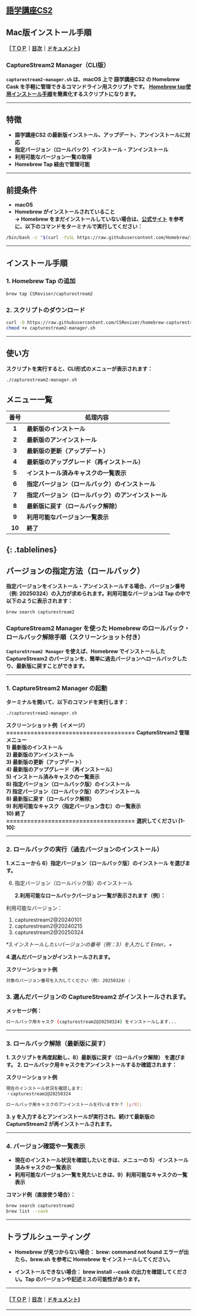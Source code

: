 ## [語学講座CS2](https://csreviser.github.io/CaptureStream2/) 
## Mac版インストール手順
#### ［[ＴＯＰ](./)**｜**[目次](./#目次)**｜**[ドキュメント](./#ドキュメント-1)]


### CaptureStream2 Manager（CLI版）

**`capturestream2-manager.sh` は、macOS 上で 語学講座CS2 の Homebrew Cask を手軽に管理できるコマンドライン用スクリプトです。**
**[Homebrew tap使用インストール手順](./install_mac_homebrew)を簡素化するスクリプトになります。**

---

## 特徴

- **語学講座CS2 の最新版インストール、アップデート、アンインストールに対応**
- **指定バージョン（ロールバック）インストール・アンインストール**
- **利用可能なバージョン一覧の取得**
- **Homebrew Tap 経由で管理可能**

---

## 前提条件

- **macOS**
- **Homebrew がインストールされていること**  
  **→ Homebrew をまだインストールしていない場合は、[公式サイト](https://brew.sh/ja/) を参考に、以下のコマンドをターミナルで実行してください：**

```bash
/bin/bash -c "$(curl -fsSL https://raw.githubusercontent.com/Homebrew/install/HEAD/install.sh)"
```
---

## インストール手順

### 1. Homebrew Tap の追加

```bash
brew tap CSReviser/capturestream2
```

### 2. スクリプトのダウンロード
```bash
curl -O https://raw.githubusercontent.com/CSReviser/homebrew-capturestream2/main/capturestream2-manager.sh
chmod +x capturestream2-manager.sh
```

---

## 使い方

**スクリプトを実行すると、CLI形式のメニューが表示されます：**
```bash
./capturestream2-manager.sh
```

## メニュー一覧
<style>
.tablelines table, .tablelines td, .tablelines th {
        border: 1px solid black;
        }
</style>
| 番号 | 処理内容                                                   |
|:-----:|------------------------------------------------------------|
| **1**    | **最新版のインストール**                                       |
| **2**    | **最新版のアンインストール**                                   |
| **3**    | **最新版の更新（アップデート）**                               |
| **4**    | **最新版のアップグレード（再インストール）**                   |
| **5**    | **インストール済みキャスクの一覧表示**                         |
| **6**    | **指定バージョン（ロールバック）のインストール**               |
| **7**    | **指定バージョン（ロールバック）のアンインストール**           |
| **8**    | **最新版に戻す（ロールバック解除）**                           |
| **9**    | **利用可能なバージョン一覧表示**                               |
| **10**   | **終了**                                                       |
{: .tablelines}
---

## バージョンの指定方法（ロールバック）

**指定バージョンをインストール・アンインストールする場合、バージョン番号（例: 20250324）の入力が求められます。利用可能なバージョンは Tap の中で以下のように表示されます：**
```bash
brew search capturestream2
```

### CaptureStream2 Manager を使った Homebrew のロールバック・ロールバック解除手順（スクリーンショット付き）

**`CaptureStream2 Manager` を使えば、Homebrew でインストールした CaptureStream2 のバージョンを、簡単に過去バージョンへロールバックしたり、最新版に戻すことができます。**

---

### 1. CaptureStream2 Manager の起動

**ターミナルを開いて、以下のコマンドを実行します：**

```bash
./capturestream2-manager.sh
```

**スクリーンショット例（イメージ）**
**=====================================**
**CaptureStream2 管理メニュー**  
**1) 最新版のインストール**   
**2) 最新版のアンインストール**  
**3) 最新版の更新（アップデート）**  
**4) 最新版のアップグレード（再インストール）**   
**5) インストール済みキャスクの一覧表示**   
**6) 指定バージョン（ロールバック版）のインストール**  
**7) 指定バージョン（ロールバック版）のアンインストール**  
**8) 最新版に戻す（ロールバック解除）**   
**9) 利用可能なキャスク（指定バージョン含む）の一覧表示**  
**10) 終了**   
**=====================================**
**選択してください [1-10]:**



---

### 2. ロールバックの実行（過去バージョンのインストール）

  **1.メニューから 6）指定バージョン（ロールバック版）のインストール を選びます。**

6) 指定バージョン（ロールバック版）のインストール

	**2.利用可能なロールバックバージョン一覧が表示されます（例）：**

利用可能なバージョン：
1) capturestream2@20240101
2) capturestream2@20240215
3) capturestream2@20250324

  **3.インストールしたいバージョンの番号（例：3）を入力して Enter。+*

  **4.選んだバージョンがインストールされます。**

**スクリーンショット例**
```bash
対象のバージョン番号を入力してください（例: 20250324）:
```

### 3.	選んだバージョンの CaptureStream2 がインストールされます。

**メッセージ例：**
```bash
ロールバック用キャスク (capturestream2@20250324) をインストールします...
```


---

### 3. ロールバック解除（最新版に戻す）
  **1.	スクリプトを再度起動し、8）最新版に戻す（ロールバック解除） を選びます。**
	**2.	ロールバック用キャスクをアンインストールするか確認されます：**

**スクリーンショット例**
```bash
現在のインストール状況を確認します:
・capturestream2@20250324

ロールバック用キャスクのアンインストールを行いますか？ [y/N]:
```
  **3.	y を入力するとアンインストールが実行され、続けて最新版の CaptureStream2 が再インストールされます。**

---

### 4. バージョン確認や一覧表示
  * **現在のインストール状況を確認したいときは、メニューの 5）インストール済みキャスクの一覧表示**
  * **利用可能なバージョン一覧を見たいときは、9）利用可能なキャスクの一覧表示**

**コマンド例（直接使う場合）：**
```bash
brew search capturestream2
brew list --cask
```
---

## トラブルシューティング

* **Homebrew が見つからない場合：**
**brew: command not found エラーが出たら、brew.sh を参考に Homebrew をインストールしてください。**

* **インストールできない場合：**
**brew install --cask の出力を確認してください。Tap のバージョンや記述ミスの可能性があります。**

---

#### ［[ＴＯＰ](./)**｜**[目次](./#目次)**｜**[ドキュメント](./#ドキュメント-1)]

*** 
 <link rel="shortcut icon" type="image/x-icon" href="https://avatars.githubusercontent.com/u/46049273?v=4">
 <meta name="twitter:image:src" content="https://avatars.githubusercontent.com/u/46049273?v=4">

